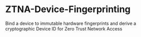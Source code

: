 # ZTNA-Device-Fingerprinting
Bind a device to immutable hardware fingerprints and derive a cryptographic Device ID for Zero Trust Network Access
